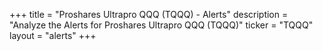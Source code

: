+++
title = "Proshares Ultrapro QQQ (TQQQ) - Alerts"
description = "Analyze the Alerts for Proshares Ultrapro QQQ (TQQQ)"
ticker = "TQQQ"
layout = "alerts"
+++

